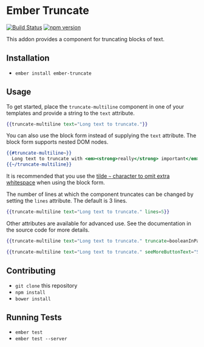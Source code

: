 # Ember Truncate

[![Build Status](https://travis-ci.org/nickiaconis/ember-truncate.svg?branch=master)](https://travis-ci.org/nickiaconis/ember-truncate)
[![npm version](https://badge.fury.io/js/ember-truncate.svg)](http://badge.fury.io/js/ember-truncate)

This addon provides a component for truncating blocks of text.

## Installation

* `ember install ember-truncate`

## Usage

To get started, place the `truncate-multiline` component in one of your templates and provide a string to the `text` attribute.

```handlebars
{{truncate-multiline text="Long text to truncate."}}
```

You can also use the block form instead of supplying the `text` attribute. The block form supports nested DOM nodes.

```handlebars
{{#truncate-multiline~}}
  Long text to truncate with <em><strong>really</strong> important</em> formatting.
{{~/truncate-multiline}}
```

It is recommended that you use the [tilde `~` character to omit extra whitespace](http://handlebarsjs.com/expressions.html#whitespace-control) when using the block form.

The number of lines at which the component truncates can be changed by setting the `lines` attribute. The default is 3 lines.

```handlebars
{{truncate-multiline text="Long text to truncate." lines=5}}
```

Other attributes are available for advanced use. See the documentation in the source code for more details.

```handlebars
{{truncate-multiline text="Long text to truncate." truncate=booleanInParent showButton=false}}

{{truncate-multiline text="Long text to truncate." seeMoreButtonText="Show More" onExpand=(action "doSomeCoolThing")}}
```

## Contributing

* `git clone` this repository
* `npm install`
* `bower install`

## Running Tests

* `ember test`
* `ember test --server`
